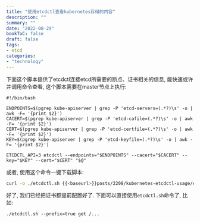 ```yaml
---
title: "使用etcdctl查看kubernetes存储的内容"
description: ""
summary: ""
date: "2022-08-29"
bookToC: false
draft: false
tags:
- etcd
categories:
- "technology"
---
```


下面这个脚本提供了etcdctl连接etcd所需要的断点、证书相关的信息, 能快速或许并调用命令查看, 这个脚本需要在master节点上执行:

```shell
#!/bin/bash

ENDPOINTS=$(pgrep kube-apiserver | grep -P 'etcd-servers=(.*?)\s' -o | awk -F= '{print $2}')
CACERT=$(pgrep kube-apiserver | grep -P 'etcd-cafile=(.*?)\s' -o | awk -F= '{print $2}')
CERT=$(pgrep kube-apiserver | grep -P 'etcd-certfile=(.*?)\s' -o | awk -F= '{print $2}')
KEY=$(pgrep kube-apiserver | grep -P 'etcd-keyfile=(.*?)\s' -o | awk -F= '{print $2}')

ETCDCTL_API=3 etcdctl --endpoints="$ENDPOINTS" --cacert="$CACERT" --key="$KEY" --cert="$CERT" "$@"
```	

或者, 使用这个命令一键下载脚本:

```sh
curl -o ./etcdctl.sh {{<baseurl>}}posts/2208/kubernetes-etcdctl-usage/etcdctl.sh
```

好了, 我们已经把证书都提前配置好了. 下面可以直接使用`etcdctl.sh`命令了, 比如:

```shell
./etcdctl.sh --prefix=true get /...
```